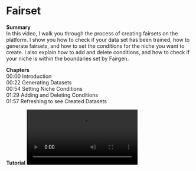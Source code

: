# Fairset

**Summary**
<br /> In this video, I walk you through the process of creating fairsets on the platform. I show you how to check if your data set has been trained, how to generate fairsets, and how to set the conditions for the niche you want to create. I also explain how to add and delete conditions, and how to check if your niche is within the boundaries set by Fairgen. 

**Chapters**
<br /> 00:00 Introduction
<br /> 00:22 Generating Datasets
<br /> 00:54 Setting Niche Conditions
<br /> 01:29 Adding and Deleting Conditions
<br /> 01:57 Refreshing to see Created Datasets

**Tutorial**
![type:video](https://fairgen-app-static.s3.amazonaws.com/docs/documentation-videos/fairsets.mp4)
